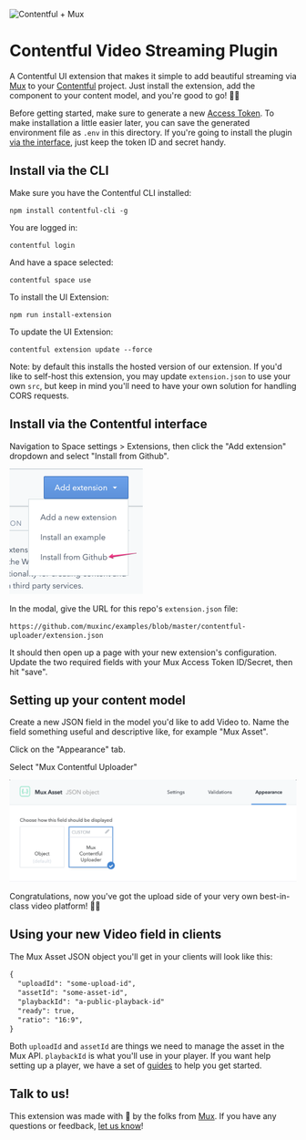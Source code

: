 ![Contentful + Mux](https://banner.mux.dev/Contentful.svg)

# Contentful Video Streaming Plugin

A Contentful UI extension that makes it simple to add beautiful streaming via [Mux](https://https://mux.com) to your [Contentful](https://contentful.com) project. Just install the extension, add the component to your content model, and you're good to go! 🙌🏾

Before getting started, make sure to generate a new [Access Token](https://dashboard.mux.com/settings/access-tokens). To make installation a little easier later, you can save the generated environment file as `.env` in this directory. If you're going to install the plugin [via the interface](#install-via-the-contentful-interface), just keep the token ID and secret handy.

## Install via the CLI

Make sure you have the Contentful CLI installed:

```
npm install contentful-cli -g
```

You are logged in:

```
contentful login
```

And have a space selected:

```
contentful space use
```

To install the UI Extension:

```
npm run install-extension
```

To update the UI Extension:

```
contentful extension update --force
```

Note: by default this installs the hosted version of our extension. If you'd like to self-host this extension, you may update `extension.json` to use your own `src`, but keep in mind you'll need to have your own solution for handling CORS requests.

## Install via the Contentful interface

Navigation to Space settings > Extensions, then click the "Add extension" dropdown and select "Install from Github".

![Install from Github](screenshots/contentful-install-from-github.png)

In the modal, give the URL for this repo's `extension.json` file:

```
https://github.com/muxinc/examples/blob/master/contentful-uploader/extension.json
```

It should then open up a page with your new extension's configuration. Update the two required fields with your Mux Access Token ID/Secret, then hit "save".

## Setting up your content model

Create a new JSON field in the model you'd like to add Video to. Name the field something useful and descriptive like, for example "Mux Asset".

Click on the "Appearance" tab.

Select "Mux Contentful Uploader"

![Uploader Appearance](screenshots/contentful-appearance.png)

Congratulations, now you've got the upload side of your very own best-in-class video platform! 🤘🏻

## Using your new Video field in clients

The Mux Asset JSON object you'll get in your clients will look like this:

```
{
  "uploadId": "some-upload-id",
  "assetId": "some-asset-id",
  "playbackId": "a-public-playback-id"
  "ready": true,
  "ratio": "16:9",
}
```

Both `uploadId` and `assetId` are things we need to manage the asset in the Mux API. `playbackId` is what you'll use in your player. If you want help setting up a player, we have a set of [guides](https://docs.mux.com/docs/playback) to help you get started.

## Talk to us!

This extension was made with 💖 by the folks from [Mux](https://mux.com). If you have any questions or feedback, [let us know](mailto:help@mux.com)!
